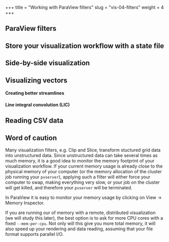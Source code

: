 +++
title = "Working with ParaView filters"
slug = "vis-04-filters"
weight = 4
+++

## ParaView filters

<!-- 04a-filters1.mp4 -->

## Store your visualization workflow with a state file

<!-- 04b-state-file.mp4 -->

## Side-by-side visualization

<!-- 04c-side-by-side.mp4 -->

## Visualizing vectors

<!-- 04d-vectors.mp4 -->

#### Creating better streamlines

<!-- 04e-better-streamlines.mp4 -->

#### Line integral convolution (LIC)

<!-- 04f-lic.mp4 -->

## Reading CSV data

<!-- 04g-csv.mp4 -->

## Word of caution

Many visualization filters, e.g. Clip and Slice, transform stuctured grid data into unstructured
data. Since unstructured data can take several times as much memory, it is a good idea to monitor the
memory footprint of your visualization workflow. If your current memory usage is already close to the
physical memory of your computer (or the memory allocation of the cluster job running your `pvserver`),
applying such a filter will either force your computer to swap, making everything very slow, or your job
on the cluster will get killed, and therefore your `pvserver` will be terminated.

In ParaView it is easy to monitor your memory usage by clicking on View -> Memory Inspector.

If you are running our of memory with a remote, distributed visualization (we will study this later), the
best option is to ask for more CPU cores with a fixed `--mem-per-cpu`. Not only will this give you more
total memory, it will also speed up your rendering and data reading, assuming that your file format
supports parallel I/O.
